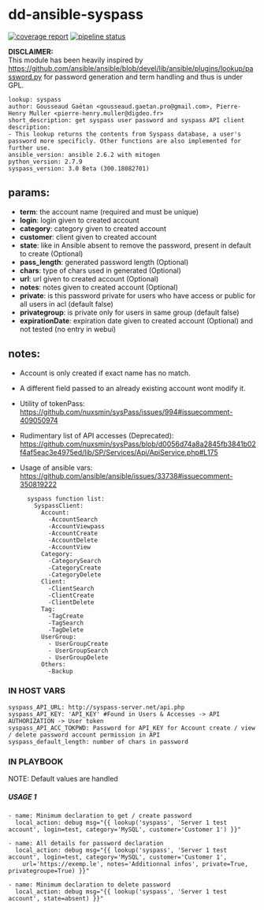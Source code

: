 dd-ansible-syspass
==================
[![coverage report](https://git.digdeo.fr/digdeo-system/dd-ansible-syspass/badges/master/coverage.svg)](https://git.digdeo.fr/digdeo-system/dd-ansible-syspass/commits/master) [![pipeline status](https://git.digdeo.fr/digdeo-system/dd-ansible-syspass/badges/master/pipeline.svg)](https://git.digdeo.fr/digdeo-system/dd-ansible-syspass/commits/master)

**DISCLAIMER:**<br>
This module has been heavily inspired by https://github.com/ansible/ansible/blob/devel/lib/ansible/plugins/lookup/password.py for password generation and term handling and thus is under GPL.

    lookup: syspass
    author: Gousseaud Gaëtan <gousseaud.gaetan.pro@gmail.com>, Pierre-Henry Muller <pierre-henry.muller@digdeo.fr>
    short_description: get syspass user password and syspass API client
    description:
    - This lookup returns the contents from Syspass database, a user's password more specificly. Other functions are also implemented for further use.
    ansible_version: ansible 2.6.2 with mitogen
    python_version: 2.7.9
    syspass_version: 3.0 Beta (300.18082701)

params:
------
- **term**: the account name (required and must be unique)
- **login**: login given to created account
- **category**: category given to created account
- **customer**: client given to created account
- **state**: like in Ansible absent to remove the password, present in default to create (Optional)
- **pass_length**: generated password length (Optional)
- **chars**: type of chars used in generated (Optional)
- **url**: url given to created account (Optional)
- **notes**: notes given to created account (Optional)
- **private**: is this password private for users who have access or public for all users in acl (default false)
- **privategroup**: is private only for users in same group (default false)
- **expirationDate**: expiration date given to created account (Optional) and not tested (no entry in webui)

notes:
-----
- Account is only created if exact name has no match.
- A different field passed to an already existing account wont modify it.
- Utility of tokenPass: https://github.com/nuxsmin/sysPass/issues/994#issuecomment-409050974
- Rudimentary list of API accesses (Deprecated): https://github.com/nuxsmin/sysPass/blob/d0056d74a8a2845fb3841b02f4af5eac3e4975ed/lib/SP/Services/Api/ApiService.php#L175
- Usage of ansible vars: https://github.com/ansible/ansible/issues/33738#issuecomment-350819222
    
        syspass function list:
          SyspassClient:
            Account:
              -AccountSearch
              -AccountViewpass
              -AccountCreate
              -AccountDelete
              -AccountView
            Category:
              -CategorySearch
              -CategoryCreate
              -CategoryDelete
            Client:
              -ClientSearch
              -ClientCreate
              -ClientDelete
            Tag:
              -TagCreate
              -TagSearch
              -TagDelete
            UserGroup:
              - UserGroupCreate
              - UserGroupSearch
              - UserGroupDelete
            Others:
              -Backup

### IN HOST VARS ###

    syspass_API_URL: http://syspass-server.net/api.php
    syspass_API_KEY: 'API_KEY' #Found in Users & Accesses -> API AUTHORIZATION -> User token
    syspass_API_ACC_TOKPWD: Password for API_KEY for Account create / view / delete password account permission in API
    syspass_default_length: number of chars in password

### IN PLAYBOOK ###

NOTE: Default values are handled 

##### USAGE 1 #####

    - name: Minimum declaration to get / create password
      local_action: debug msg="{{ lookup('syspass', 'Server 1 test account', login=test, category='MySQL', customer='Customer 1') }}"
    
    - name: All details for password declaration
      local_action: debug msg="{{ lookup('syspass', 'Server 1 test account', login=test, category='MySQL', customer='Customer 1', 
        url='https://exemp.le', notes='Additionnal infos', private=True, privategroupe=True) }}"
    
    - name: Minimum declaration to delete password
      local_action: debug msg="{{ lookup('syspass', 'Server 1 test account', state=absent) }}"

